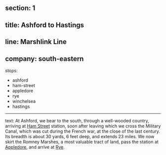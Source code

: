 ﻿section: 1
----
title: Ashford to Hastings
----
line: Marshlink Line
----
company: south-eastern
----
stops:
- ashford
- ham-street
- appledore
- rye
- winchelsea
- hastings
----
text: At Ashford, we bear to the south, through a well-wooded country, arriving at [Ham Street](/stations/ham-street) station, soon after leaving which we cross the Military Canal, which was cut during the French war, at the close of the last century. Its breadth is about 30 yards, 6 feet deep, and extends 23 miles. We now skirt the Romney Marshes, a most valuable tract of land, pass the station at [Appledore](/stations/appledore), and arrive at [Rye](/stations/rye).
